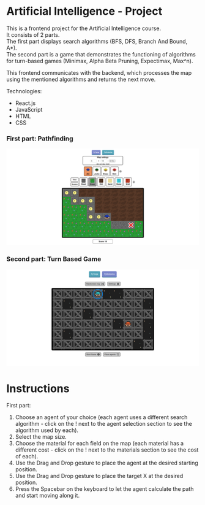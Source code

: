 # Artificial Intelligence - Project

This is a frontend project for the Artificial Intelligence course.  
It consists of 2 parts.  
The first part displays search algorithms (BFS, DFS, Branch And Bound, A*).  
The second part is a game that demonstrates the functioning of algorithms for turn-based games (Minimax, Alpha Beta Pruning, Expectimax, Max^n).

This frontend communicates with the backend, which processes the map using the mentioned algorithms and returns the next move.

Technologies:
- React.js
- JavaScript
- HTML
- CSS

### First part: Pathfinding
![Pathfinding](https://github.com/ensarhamzic/artificial-intelligence-client/blob/master/readme-assets/pytanja.png)

### Second part: Turn Based Game
![Pathfinding](https://github.com/ensarhamzic/artificial-intelligence-client/blob/master/readme-assets/pystolovina.png)

# Instructions

First part:
1. Choose an agent of your choice (each agent uses a different search algorithm - click on the ! next to the agent selection section to see the algorithm used by each).
2. Select the map size.
3. Choose the material for each field on the map (each material has a different cost - click on the ! next to the materials section to see the cost of each).
4. Use the Drag and Drop gesture to place the agent at the desired starting position.
5. Use the Drag and Drop gesture to place the target X at the desired position.
6. Press the Spacebar on the keyboard to let the agent calculate the path and start moving along it.
